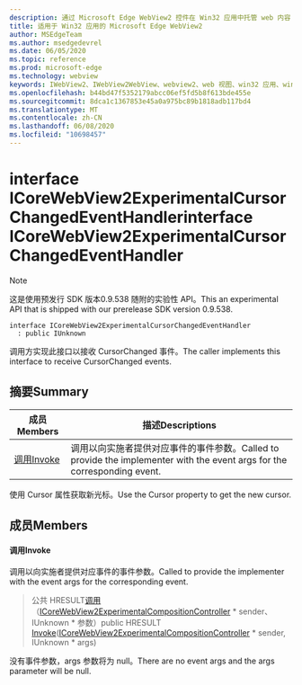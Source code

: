 ```yaml
---
description: 通过 Microsoft Edge WebView2 控件在 Win32 应用中托管 web 内容
title: 适用于 Win32 应用的 Microsoft Edge WebView2
author: MSEdgeTeam
ms.author: msedgedevrel
ms.date: 06/05/2020
ms.topic: reference
ms.prod: microsoft-edge
ms.technology: webview
keywords: IWebView2、IWebView2WebView、webview2、web 视图、win32 应用、win32、edge、ICoreWebView2、ICoreWebView2Controller、浏览器控件、边缘 html
ms.openlocfilehash: b44bd47f5352179abcc06ef5fd5b8f613bde455e
ms.sourcegitcommit: 8dca1c1367853e45a0a975bc89b1818adb117bd4
ms.translationtype: MT
ms.contentlocale: zh-CN
ms.lasthandoff: 06/08/2020
ms.locfileid: "10698457"
---
```

# <span data-ttu-id="cd548-104">interface ICoreWebView2ExperimentalCursorChangedEventHandler</span><span class="sxs-lookup"><span data-stu-id="cd548-104">interface ICoreWebView2ExperimentalCursorChangedEventHandler</span></span> 

> [!NOTE]
> <span data-ttu-id="cd548-105">这是使用预发行 SDK 版本0.9.538 随附的实验性 API。</span><span class="sxs-lookup"><span data-stu-id="cd548-105">This an experimental API that is shipped with our prerelease SDK version 0.9.538.</span></span>

```
interface ICoreWebView2ExperimentalCursorChangedEventHandler
  : public IUnknown
```

<span data-ttu-id="cd548-106">调用方实现此接口以接收 CursorChanged 事件。</span><span class="sxs-lookup"><span data-stu-id="cd548-106">The caller implements this interface to receive CursorChanged events.</span></span>

## <span data-ttu-id="cd548-107">摘要</span><span class="sxs-lookup"><span data-stu-id="cd548-107">Summary</span></span>

 <span data-ttu-id="cd548-108">成员</span><span class="sxs-lookup"><span data-stu-id="cd548-108">Members</span></span>                        | <span data-ttu-id="cd548-109">描述</span><span class="sxs-lookup"><span data-stu-id="cd548-109">Descriptions</span></span>
--------------------------------|---------------------------------------------
[<span data-ttu-id="cd548-110">调用</span><span class="sxs-lookup"><span data-stu-id="cd548-110">Invoke</span></span>](#invoke) | <span data-ttu-id="cd548-111">调用以向实施者提供对应事件的事件参数。</span><span class="sxs-lookup"><span data-stu-id="cd548-111">Called to provide the implementer with the event args for the corresponding event.</span></span>

<span data-ttu-id="cd548-112">使用 Cursor 属性获取新光标。</span><span class="sxs-lookup"><span data-stu-id="cd548-112">Use the Cursor property to get the new cursor.</span></span>

## <span data-ttu-id="cd548-113">成员</span><span class="sxs-lookup"><span data-stu-id="cd548-113">Members</span></span>

#### <span data-ttu-id="cd548-114">调用</span><span class="sxs-lookup"><span data-stu-id="cd548-114">Invoke</span></span> 

<span data-ttu-id="cd548-115">调用以向实施者提供对应事件的事件参数。</span><span class="sxs-lookup"><span data-stu-id="cd548-115">Called to provide the implementer with the event args for the corresponding event.</span></span>

> <span data-ttu-id="cd548-116">公共 HRESULT[调用](#invoke)（[ICoreWebView2ExperimentalCompositionController](icorewebview2experimentalcompositioncontroller.md) \* sender、IUnknown \* 参数）</span><span class="sxs-lookup"><span data-stu-id="cd548-116">public HRESULT [Invoke](#invoke)([ICoreWebView2ExperimentalCompositionController](icorewebview2experimentalcompositioncontroller.md) \* sender, IUnknown \* args)</span></span>

<span data-ttu-id="cd548-117">没有事件参数，args 参数将为 null。</span><span class="sxs-lookup"><span data-stu-id="cd548-117">There are no event args and the args parameter will be null.</span></span>

